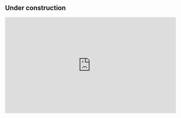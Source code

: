 ## Under construction

<iframe width="560" height="315" src="https://www.youtube.com/embed/MOntUaBxvHY" frameborder="0" allow="autoplay; encrypted-media" allowfullscreen></iframe>

